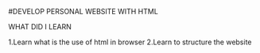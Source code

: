 #DEVELOP PERSONAL WEBSITE WITH HTML

WHAT DID I LEARN

1.Learn  what is the use of html in browser
2.Learn to structure the website 
